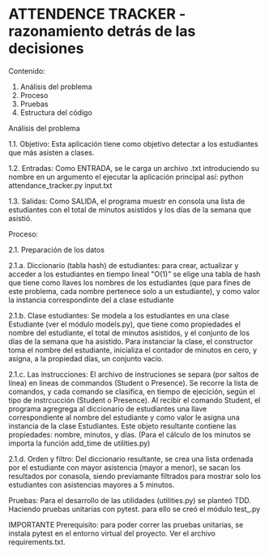 # ATTENDENCE TRACKER - razonamiento detrás de las decisiones

Contenido:
1. Análisis del problema
2. Proceso
3. Pruebas
4. Estructura del código

Análisis del problema

1.1. Objetivo: Esta aplicación tiene como objetivo detectar a los estudiantes que más asisten a clases.

1.2. Entradas: Como ENTRADA, se le carga un archivo .txt introduciendo su nombre en un argumento el ejecutar la aplicación principal así:
python attendance_tracker.py input.txt

1.3. Salidas: Como SALIDA, el programa muestr en consola una lista de estudiantes con el total de minutos asistidos y los días de la semana que asistió.

Proceso:

2.1. Preparación de los datos

2.1.a. Diccionario (tabla hash) de estudiantes: para crear, actualizar y acceder a los estudiantes en tiempo lineal "O(1)" se elige una tabla de hash que tiene como llaves los nombres de los estudiantes (que para fines de este problema, cada nombre pertenece solo a un estudiante), y como valor la instancia correspondinte del a clase estudiante  

2.1.b. Clase estudiantes: Se modela a los estudiantes en una clase Estudiante (ver el módulo models.py), que tiene como propiedades el nombre del estudiante, el total de minutos asistidos, y el conjunto de los días de la semana que ha asistido. Para instanciar la clase, el constructor toma el nombre del estudiante, inicializa el contador de minutos en cero, y asigna, a la propiedad días, un conjunto vacío.

2.1.c. Las instrucciones: El archivo de instruciones se separa (por saltos de línea) en lineas de commandos (Student o Presence). Se recorre la lista de comandos, y cada comando se clasifica, en tiempo de ejecición, según el tipo de instrcucción (Student o Presence). Al recibir el comando Student, el programa agregrega al diccionario de estudiantes una llave correspondiente al nombre del estudiante y como valor le asigna una instancia de la clase Estudiantes. Este objeto resultante contiene las propiedades: nombre, minutos, y días. (Para el cálculo de los minutos se importa la función add_time de utilities.py)

2.1.d. Orden y filtro: Del diccionario resultante, se crea una lista ordenada por el estudiante con mayor asistencia (mayor a menor), se sacan los resultados por conasola, siendo previamante filtrados para mostrar solo los estudiantes con asistencias mayores a 5 minutos.

Pruebas:
Para el desarrollo de las utilidades (utilities.py) se planteó TDD. Haciendo pruebas unitarias con pytest. para ello se creó el módulo test_.py





IMPORTANTE
Prerequisito: para poder correr las pruebas unitarias, se instala pytest en el entorno virtual del proyecto. Ver el archivo requirements.txt.